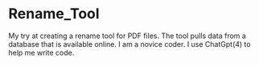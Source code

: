 # Rename_Tool
My try at creating a rename tool for PDF files. The tool pulls data from a database that is available online. I am a novice coder. I use ChatGpt(4) to help me write code.
